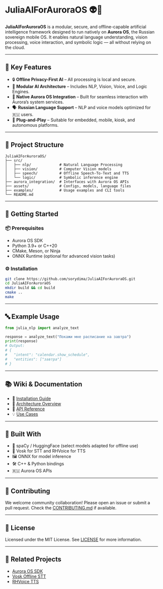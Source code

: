 # JuliaAIForAuroraOS 👽🧠

**JuliaAIForAuroraOS** is a modular, secure, and offline-capable artificial intelligence framework designed to run natively on **Aurora OS**, the Russian sovereign mobile OS. It enables natural language understanding, vision processing, voice interaction, and symbolic logic — all without relying on the cloud.

---

## 🌟 Key Features

- 🔒 **Offline Privacy-First AI** – All processing is local and secure.
- 🧠 **Modular AI Architecture** – Includes NLP, Vision, Voice, and Logic Engines.
- 📱 **Native Aurora OS Integration** – Built for seamless interaction with Aurora’s system services.
- 🗣 **Russian Language Support** – NLP and voice models optimized for 🇷🇺 users.
- 🧩 **Plug-and-Play** – Suitable for embedded, mobile, kiosk, and autonomous platforms.

---

## 📁 Project Structure

```plaintext
JuliaAIForAuroraOS/
├── src/
│   ├── nlp/             # Natural Language Processing
│   ├── vision/          # Computer Vision models
│   ├── speech/          # Offline Speech-To-Text and TTS
│   └── logic/           # Symbolic inference engine
├── aurora_integration/  # Interfaces with Aurora OS APIs
├── assets/              # Configs, models, language files
├── examples/            # Usage examples and CLI tools
└── README.md
```

---

## 🚀 Getting Started

### 📦 Prerequisites

- Aurora OS SDK
- Python 3.9+ or C++20
- CMake, Meson, or Ninja
- ONNX Runtime (optional for advanced vision tasks)

### ⚙️ Installation

```bash
git clone https://github.com/sorydima/JuliaAIForAuroraOS.git
cd JuliaAIForAuroraOS
mkdir build && cd build
cmake ..
make
```

---

## 🔤 Example Usage

```python
from julia_nlp import analyze_text

response = analyze_text("Покажи мне расписание на завтра")
print(response)
# Output:
# {
#   "intent": "calendar.show_schedule",
#   "entities": ["завтра"]
# }
```

---

## 📚 Wiki & Documentation

- 📘 [Installation Guide](https://github.com/sorydima/JuliaAIForAuroraOS/wiki/Installation)
- 🧠 [Architecture Overview](https://github.com/sorydima/JuliaAIForAuroraOS/wiki/Architecture)
- 🔄 [API Reference](https://github.com/sorydima/JuliaAIForAuroraOS/wiki/API)
- 💡 [Use Cases](https://github.com/sorydima/JuliaAIForAuroraOS/wiki/Use-Cases)

---

## 🤖 Built With

- 🧠 spaCy / HuggingFace (select models adapted for offline use)
- 🎤 Vosk for STT and RHVoice for TTS
- 🖼 ONNX for model inference
- 🛠 C++ & Python bindings
- 🇷🇺 Aurora OS APIs

---

## 🤝 Contributing

We welcome community collaboration! Please open an issue or submit a pull request.
Check the [CONTRIBUTING.md](CONTRIBUTING.md) if available.

---

## 📜 License

Licensed under the MIT License. See [LICENSE](LICENSE) for more information.

---

## 🔗 Related Projects

- [Aurora OS SDK](https://auroraos.ru)
- [Vosk Offline STT](https://alphacephei.com/vosk/)
- [RHVoice TTS](https://github.com/Olga-Yakovleva/RHVoice)